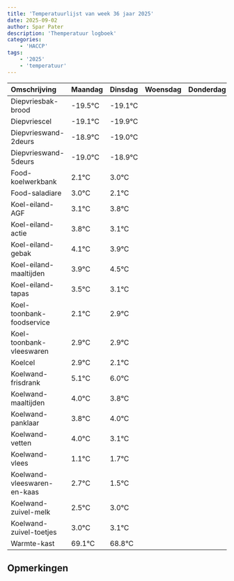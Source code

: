 ```yaml
---
title: 'Temperatuurlijst van week 36 jaar 2025'
date: 2025-09-02
author: Spar Pater
description: 'Themperatuur logboek'
categories:
    - 'HACCP'
tags:
    - '2025'
    - 'temperatuur'
---
```

|Omschrijving|Maandag|Dinsdag|Woensdag|Donderdag|Vrijdag|Zaterdag|Zondag|
|:---|:---|:---|:---|:---|:---|:---|:---|
|Diepvriesbak-brood|-19.5°C|-19.1°C| | | | | |
|Diepvriescel|-19.1°C|-19.9°C| | | | | |
|Diepvrieswand-2deurs|-18.9°C|-19.0°C| | | | | |
|Diepvrieswand-5deurs|-19.0°C|-18.9°C| | | | | |
|Food-koelwerkbank|2.1°C|3.0°C| | | | | |
|Food-saladiare|3.0°C|2.1°C| | | | | |
|Koel-eiland-AGF|3.1°C|3.8°C| | | | | |
|Koel-eiland-actie|3.8°C|3.1°C| | | | | |
|Koel-eiland-gebak|4.1°C|3.9°C| | | | | |
|Koel-eiland-maaltijden|3.9°C|4.5°C| | | | | |
|Koel-eiland-tapas|3.5°C|3.1°C| | | | | |
|Koel-toonbank-foodservice|2.1°C|2.9°C| | | | | |
|Koel-toonbank-vleeswaren|2.9°C|2.9°C| | | | | |
|Koelcel|2.9°C|2.1°C| | | | | |
|Koelwand-frisdrank|5.1°C|6.0°C| | | | | |
|Koelwand-maaltijden|4.0°C|3.8°C| | | | | |
|Koelwand-panklaar|3.8°C|4.0°C| | | | | |
|Koelwand-vetten|4.0°C|3.1°C| | | | | |
|Koelwand-vlees|1.1°C|1.7°C| | | | | |
|Koelwand-vleeswaren-en-kaas|2.7°C|1.5°C| | | | | |
|Koelwand-zuivel-melk|2.5°C|3.0°C| | | | | |
|Koelwand-zuivel-toetjes|3.0°C|3.1°C| | | | | |
|Warmte-kast|69.1°C|68.8°C| | | | | |

## Opmerkingen


